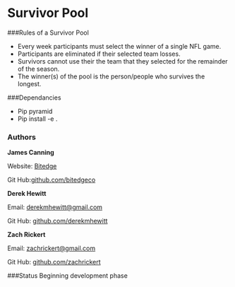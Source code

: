 # Survivor Pool

###Rules of a Survivor Pool

* Every week participants must select the winner of a single NFL game.
* Participants are eliminated if their selected team losses.
* Survivors cannot use their the team that they selected for the remainder of the season.
* The winner(s) of the pool is the person/people who survives the longest.

###Dependancies

* Pip pyramid
* Pip install -e .

### Authors

__James Canning__ 

Website: [Bitedge](https://www.bitedge.co/)

Git Hub:[github.com/bitedgeco](https://github.com/bitedgeco)


__Derek Hewitt__

Email: [derekmhewitt@gmail.com](email:derekmhewitt@gmail.com)

Git Hub: [github.com/derekmhewitt](https://github.com/derekmhewitt)


__Zach Rickert__

Email: [zachrickert@gmail.com](email:zachrickert@gmail.com)

Git Hub: [github.com/zachrickert](https://github.com/zachrickert)


###Status
Beginning development phase


